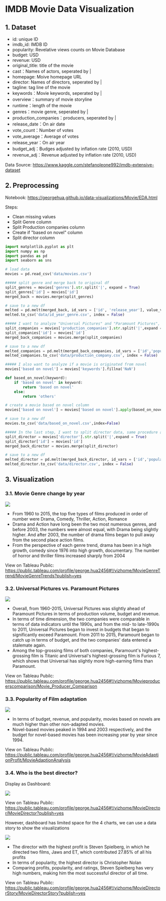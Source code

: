 # IMDB Movie Data Visualization



## 1. Dataset

- id:  unique ID
- imdb_id: IMDB ID
- popularity: Revelative views counts on Movie Database
- budget: USD
- revenue: USD
- original_title: title of the movie
- cast：Names of actors, seperated by |
- homepage: Moive homepage URL
- director: Names of directors, seperated by |
- tagline: tag line of the movie
- keywords：Movie keywords, seperated by |
- overview：summary of movie storyline
- runtime：length of the movie
- genres：movie genre, seperated by |
- production_companies：producers, seperated by |
- release_date：On air date
- vote_count：Number of votes
- vote_average：Average of votes
- release_year：On air year
- budget_adj：Budges adjusted by inflation rate (2010, USD)
- revenue_adj：Revenue adjusted by inflation rate (2010, USD)



Data Source: https://www.kaggle.com/stefanoleone992/imdb-extensive-dataset



## 2. Preprocessing

Notebook: https://georgehua.github.io/data-visualizations/Movie/EDA.html


Steps:
- Clean missing values
- Split Genre column
- Split Production companies column
- Create if "based on novel" column
- Split director column

```Python
import matplotlib.pyplot as plt
import numpy as np
import pandas as pd
import seaborn as sns

# load data
movies = pd.read_csv('data/movies.csv')

##### split genre and merge back to original df
split_genres = movies['genres'].str.split('|', expand = True)
split_genres['id'] = movies['id']
merged_back = movies.merge(split_genres)

# save to a new df
melted = pd.melt(merged_back, id_vars = ['id', 'release_year'], value_vars=[0, 1, 2, 3, 4], value_name = 'genre').drop('variable', axis = 1).dropna()
melted.to_csv('data/id_year_genre.csv', index = False)
```

```Python
##### I want to analyze "Universal Pictures" and "Paramount Pictures", so in this step I want to split production companies
split_companies = movies['production_companies'].str.split('|',expand = True)
split_companies['id'] = movies['id']
merged_back_companies = movies.merge(split_companies)

# save to a new df
melted_companies = pd.melt(merged_back_companies, id_vars = ['id','popularity','budget','revenue','original_title','release_year','vote_count','vote_average'],value_vars = [0, 1, 2, 3, 4], value_name = 'production company').drop('variable', axis = 1).dropna()
melted_companies.to_csv('data/production_company.csv', index = False)
```

```Python
##### I also want to analyze if a movie is originated from novel
movies['based on novel'] = movies['keywords'].fillna('NaN')

def based_on_novel(keyword):
    if 'based on novel' in keyword:
        return 'based on novel'
    else:
        return 'others'

# create a movie based on novel column
movies['based on novel'] = movies['based on novel'].apply(based_on_novel)

# save to a new df
movies.to_csv('data/based_on_novel.csv',index=False)
```

```Python
##### In the last step, I want to split director data, same procedure as before
split_director = movies['director'].str.split('|',expand = True)
split_director['id'] = movies['id']
merged_back_director = movies.merge(split_director)

# save to a new df
melted_director = pd.melt(merged_back_director, id_vars = ['id','popularity','budget_adj','original_title', 'revenue_adj','release_year','vote_count','vote_average'],value_vars = [0, 1, 2, 3, 4], value_name = 'director').drop('variable', axis = 1).dropna()
melted_director.to_csv('data/director.csv', index = False)
```



## 3. Visualization

### 3.1. Movie Genre change by year

<img src="../docs/Movie/genre_dashboard.png">


- From 1960 to 2015, the top five types of films produced in order of number were Drama, Comedy, Thriller, Action, Romance
- Drama and Action have long been the two most numerous genres, and before 2003, the numbers were almost equal, with Drama being slightly higher. And after 2003, the number of drama films began to pull away from the second place action films.
- From the perspective of each genre trend, drama has been in a high growth, comedy since 1976 into high growth, documentary. The number of horror and thriller films increased sharply from 2004


View on Tableau Pubilc: https://public.tableau.com/profile/george.hua2456#!/vizhome/MovieGenreTrend/MovieGenreTrends?publish=yes



### 3.2. Universal Pictures vs. Paramount Pictures

<img src="../docs/Movie/producer_dashboard.png">

- Overall, from 1960-2015, Universal Pictures was slightly ahead of Paramount Pictures in terms of production volume, budget and revenue.
- In terms of time dimension, the two companies were comparable in terms of data indicators until the 1990s, and from the mid- to late-1990s to 2011, Universal Pictures began to invest in budgets that began to significantly exceed Paramount. From 2011 to 2015, Paramount began to catch up in terms of budget, and the two companies' data entered a stalemate again.
- Among the top-grossing films of both companies, Paramount's highest-grossing film is Titanic and Universal's highest-grossing film is Furious 7, which shows that Universal has slightly more high-earning films than Paramount.

View on Tableau Pubilc: https://public.tableau.com/profile/george.hua2456#!/vizhome/Movieproducerscomparison/Movie_Producer_Comparison



### 3.3. Popularity of Film adaptation

<img src="../docs/Movie/adapted_dashboard.png">

- In terms of budget, revenue, and popularity, movies based on novels are much higher than other non-adapted movies.
- Novel-based movies peaked in 1994 and 2003 respectively, and the budget for novel-based movies has been increasing year by year since 1994.

View on Tableau Pubilc: https://public.tableau.com/profile/george.hua2456#!/vizhome/MovieAdaptionProfit/MovieAdaptionAnalysis



### 3.4. Who is the best director?

Display as Dashboard:

<img src="../docs/Movie/director_dashboard.png">

View on Tableau Pubilc: https://public.tableau.com/profile/george.hua2456#!/vizhome/MovieDirector/MovieDirector?publish=yes

However, dashboard has limited space for the 4 charts, we can use a data story to show the visualizations

<img src="../docs/Movie/director_story.png">

- The director with the highest profit is Steven Spielberg, in which he directed two films, Jaws and ET, which contributed 27.85% of all his profits
- In terms of popularity, the highest director is Christopher Nolan
- Comparing profits, popularity, and ratings, Steven Spielberg has very high numbers, making him the most successful director of all time.

View on Tableau Pubilc: https://public.tableau.com/profile/george.hua2456#!/vizhome/MovieDirectorStory/MovieDirectorStory?publish=yes